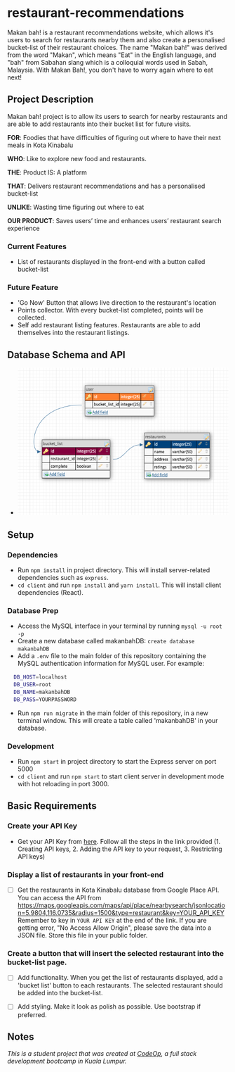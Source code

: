 # restaurant-recommendations

Makan bah! is a restaurant recommendations website, which allows it's users to search for restaurants nearby them and also create a personalised bucket-list of their restaurant choices. The name "Makan bah!" was derived from the word "Makan", which means "Eat" in the English language, and "bah" from Sabahan slang which is a colloquial words used in Sabah, Malaysia. With Makan Bah!, you don't have to worry again where to eat next!

## Project Description
Makan bah! project is to allow its users to search for nearby restaurants and are able to add restaurants into their bucket list for future visits.

**FOR**: Foodies that have difficulties of figuring out where to have their next meals in Kota Kinabalu

**WHO**: Like to explore new food and restaurants.

**THE**: Product    IS: A platform

**THAT**: Delivers restaurant recommendations and has a personalised bucket-list

**UNLIKE**: Wasting time figuring out where to eat

**OUR PRODUCT**: Saves users’ time and enhances users’ restaurant search experience

### Current Features
- List of restaurants displayed in the front-end with a button called bucket-list

### Future Feature
- 'Go Now' Button that allows live direction to the restaurant's location
- Points collector. With every bucket-list completed, points will be collected. 
- Self add restaurant listing features. Restaurants are able to add themselves into the restaurant listings. 

## Database Schema and API
- ![DB Schema](databaseschema.png)

## Setup

### Dependencies 

- Run `npm install` in project directory. This will install server-related dependencies such as `express`.
- `cd client` and run `npm install` and `yarn install`. This will install client dependencies (React).

### Database Prep

- Access the MySQL interface in your terminal by running `mysql -u root -p`
- Create a new database called makanbahDB: `create database makanbahDB`
- Add a `.env` file to the main folder of this repository containing the MySQL authentication information for MySQL user. For example:

```bash
  DB_HOST=localhost
  DB_USER=root
  DB_NAME=makanbahDB
  DB_PASS=YOURPASSWORD
```

- Run `npm run migrate` in the main folder of this repository, in a new terminal window. This will create a table called 'makanbahDB' in your database.

### Development

- Run `npm start` in project directory to start the Express server on port 5000
- `cd client` and run `npm start` to start client server in development mode with hot reloading in port 3000.

## Basic Requirements

### Create your API Key
- Get your API Key from [here](https://developers.google.com/places/web-service/get-api-key). Follow all the steps in the link provided (1. Creating API keys, 2. Adding the API key to your request, 3. Restricting API keys) 

### Display a list of restaurants in your front-end
* [ ] Get the restaurants in Kota Kinabalu database from Google Place API. You can access the API from https://maps.googleapis.com/maps/api/place/nearbysearch/jsonlocation=5.9804,116.0735&radius=1500&type=restaurant&key=YOUR_API_KEY
Remember to key in `YOUR API KEY` at the end of the link.
If you are getting error, "No Access Allow Origin", please save the data into a JSON file. Store this file in your public folder. 

### Create a button that will insert the selected restaurant into the bucket-list page.
* [ ] Add functionality.
When you get the list of restaurants displayed, add a 'bucket list' button to each restaurants. The selected restaurant should be added into the bucket-list.
* [ ] Add styling.
Make it look as polish as possible. Use bootstrap if preferred. 


## Notes
_This is a student project that was created at [CodeOp](http://CodeOp.tech), a full stack development bootcamp in Kuala Lumpur._
